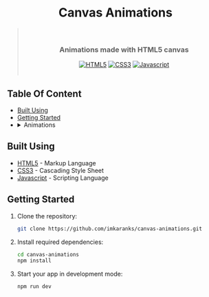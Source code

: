 <div align="center">
  <h1>Canvas Animations</h1>

> &nbsp;
>
> <h3>Animations made with HTML5 canvas</h3>
>  <div>
>   <a href="https://developer.mozilla.org/en-US/docs/Web/HTML"><img src="https://img.shields.io/badge/HTML5-E34F26?style=for-the-badge&logo=html5&logoColor=white" alt="HTML5" /></a>
>   <a href="https://developer.mozilla.org/en-US/docs/Web/CSS"><img src="https://img.shields.io/badge/CSS3-1572B6?style=for-the-badge&logo=css3&logoColor=white" alt="CSS3" /></a>
>   <a href="https://developer.mozilla.org/en-US/docs/Web/JavaScript"><img src="https://img.shields.io/badge/JavaScript-323330?style=for-the-badge&logo=javascript&logoColor=F7DF1E" alt="Javascript" /></a>
> </div>
> &nbsp;

</div>

## Table Of Content

- [Built Using](#built-using)
- [Getting Started](#getting-started)
- <details>
    <summary>Animations</summary>
    <ol>
      <li><a href="https://github.com/imkaranks/canvas-animations/tree/main/01.%20Gravity">Gravity</a></li>
    </ol>
  </details>

## Built Using

- [HTML5](https://developer.mozilla.org/en-US/docs/Web/HTML) - Markup Language
- [CSS3](https://developer.mozilla.org/en-US/docs/Web/CSS) - Cascading Style Sheet
- [Javascript](https://developer.mozilla.org/en-US/docs/Web/JavaScript) - Scripting Language

## Getting Started

1. Clone the repository:

   ```bash
   git clone https://github.com/imkaranks/canvas-animations.git
   ```

1. Install required dependencies:

   ```bash
   cd canvas-animations
   npm install
   ```

1. Start your app in development mode:
   ```bash
   npm run dev
   ```
